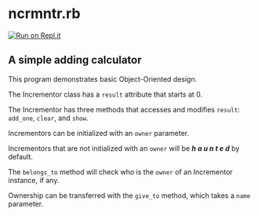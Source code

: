 # ncrmntr.rb

[![Run on Repl.it](https://repl.it/badge/github/ajtran303/ncrmntr)](https://repl.it/github/ajtran303/ncrmntr)

## A simple adding calculator

This program demonstrates basic Object-Oriented design.

The Incrementor class has a `result` attribute that starts at 0.

The Incrementor has three methods that accesses and modifies `result`: `add_one`, `clear`, and `show`.

Incrementors can be initialized with an `owner` parameter.

Incrementors that are not initialized with an `owner` will be ***h a u n t e d*** by default.

The `belongs_to` method will check who is the `owner` of an Incrementor instance, if any.

Ownership can be transferred with the `give_to` method, which takes a `name` parameter.